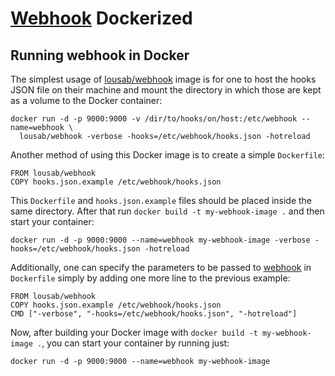 [Webhook](https://github.com/luigisainini/webhook/) Dockerized
=================

## Running webhook in Docker
The simplest usage of [lousab/webhook](https://hub.docker.com/r/lousab/webhook/) image is for one to host the hooks JSON file on their machine and mount the directory in which those are kept as a volume to the Docker container:
```shell
docker run -d -p 9000:9000 -v /dir/to/hooks/on/host:/etc/webhook --name=webhook \
  lousab/webhook -verbose -hooks=/etc/webhook/hooks.json -hotreload
```

Another method of using this Docker image is to create a simple `Dockerfile`:
```docker
FROM lousab/webhook
COPY hooks.json.example /etc/webhook/hooks.json
```

This `Dockerfile` and `hooks.json.example` files should be placed inside the same directory. After that run `docker build -t my-webhook-image .` and then start your container:
```shell
docker run -d -p 9000:9000 --name=webhook my-webhook-image -verbose -hooks=/etc/webhook/hooks.json -hotreload
```

Additionally, one can specify the parameters to be passed to [webhook](https://github.com/luigisainini/webhook/) in `Dockerfile` simply by adding one more line to the previous example:
```docker
FROM lousab/webhook
COPY hooks.json.example /etc/webhook/hooks.json
CMD ["-verbose", "-hooks=/etc/webhook/hooks.json", "-hotreload"]
```

Now, after building your Docker image with `docker build -t my-webhook-image .`, you can start your container by running just:
```shell
docker run -d -p 9000:9000 --name=webhook my-webhook-image
```
